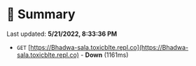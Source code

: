 # 📖 Summary
Last updated: **5/21/2022, 8:33:36 PM**

- `GET` [https://Bhadwa-sala.toxicblte.repl.co](https://Bhadwa-sala.toxicblte.repl.co) - **Down** (1161ms)
